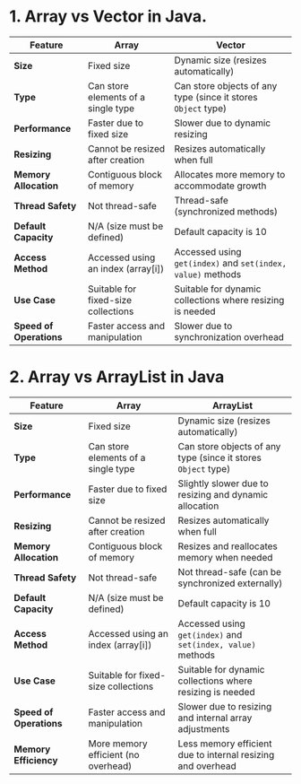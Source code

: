 
# 1. Array vs Vector in Java.

| Feature               | Array                                | Vector                                |
|-----------------------|--------------------------------------|---------------------------------------|
| **Size**              | Fixed size                          | Dynamic size (resizes automatically)  |
| **Type**              | Can store elements of a single type  | Can store objects of any type (since it stores `Object` type) |
| **Performance**       | Faster due to fixed size            | Slower due to dynamic resizing       |
| **Resizing**          | Cannot be resized after creation    | Resizes automatically when full      |
| **Memory Allocation** | Contiguous block of memory          | Allocates more memory to accommodate growth |
| **Thread Safety**     | Not thread-safe                     | Thread-safe (synchronized methods)    |
| **Default Capacity**  | N/A (size must be defined)          | Default capacity is 10               |
| **Access Method**     | Accessed using an index (array[i])  | Accessed using `get(index)` and `set(index, value)` methods |
| **Use Case**          | Suitable for fixed-size collections | Suitable for dynamic collections where resizing is needed |
| **Speed of Operations** | Faster access and manipulation      | Slower due to synchronization overhead |

# 2. Array vs ArrayList in Java

| Feature               | Array                                | ArrayList                             |
|-----------------------|--------------------------------------|---------------------------------------|
| **Size**              | Fixed size                          | Dynamic size (resizes automatically)  |
| **Type**              | Can store elements of a single type  | Can store objects of any type (since it stores `Object` type) |
| **Performance**       | Faster due to fixed size            | Slightly slower due to resizing and dynamic allocation |
| **Resizing**          | Cannot be resized after creation    | Resizes automatically when full      |
| **Memory Allocation** | Contiguous block of memory          | Resizes and reallocates memory when needed |
| **Thread Safety**     | Not thread-safe                     | Not thread-safe (can be synchronized externally) |
| **Default Capacity**  | N/A (size must be defined)          | Default capacity is 10               |
| **Access Method**     | Accessed using an index (array[i])  | Accessed using `get(index)` and `set(index, value)` methods |
| **Use Case**          | Suitable for fixed-size collections | Suitable for dynamic collections where resizing is needed |
| **Speed of Operations** | Faster access and manipulation      | Slower due to resizing and internal array adjustments |
| **Memory Efficiency** | More memory efficient (no overhead)  | Less memory efficient due to internal resizing and overhead |
